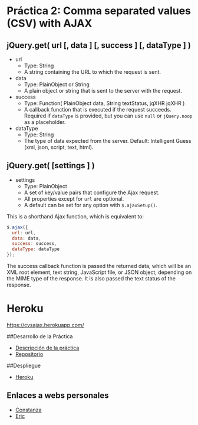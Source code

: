 # Práctica 2: Comma separated values (CSV) with AJAX

## jQuery.get( url [, data ] [, success ] [, dataType ] )
* url
  * Type: String
  * A string containing the URL to which the request is sent.
* data
  * Type: PlainObject or String
  * A plain object or string that is sent to the server with the request.
* success
  * Type: Function( PlainObject data, String textStatus, jqXHR jqXHR )
  * A callback function that is executed if the request succeeds. 
    Required if `dataType` is provided, but you can use `null` or `jQuery.noop` as a placeholder.
* dataType
  * Type: String
  * The type of data expected from the server. Default: Intelligent Guess (xml, json, script, text, html).

## jQuery.get( [settings ] )
* settings
  * Type: PlainObject
  * A set of key/value pairs that configure the Ajax request. 
  * All properties except for `url` are optional. 
  * A default can be set for any option with `$.ajaxSetup()`.

This is a shorthand Ajax function, which is equivalent to:

```javascript
$.ajax({
  url: url,
  data: data,
  success: success,
  dataType: dataType
});
```

The success callback function is passed the returned data, which will be an XML root element, text string, JavaScript file, or JSON object, depending on the MIME type of the response. It is also passed the text status of the response.

# Heroku 
https://cvsajax.herokuapp.com/

##Desarrollo de la Práctica

* [Descripción de la práctica](https://campusvirtual.ull.es/1516/mod/page/view.php?id=189370)
* [Repositorio](https://github.com/ULL-ESIT-GRADOII-DSI/ajax-ecma6-ficheros-ericconi)

##Despliegue

 * [Heroku](https://comma-separated-values.herokuapp.com/)
  
  

## Enlaces a webs personales

* [Constanza](http://alu0100673647.github.io)
* [Eric](http://alu0100786330.github.io)